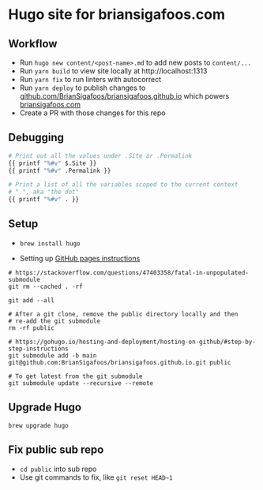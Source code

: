 # Hugo site for briansigafoos.com

## Workflow

- Run `hugo new content/<post-name>.md` to add new posts to `content/...`
- Run `yarn build` to view site locally at http://localhost:1313
- Run `yarn fix` to run linters with autocorrect
- Run `yarn deploy` to publish changes to [github.com/BrianSigafoos/briansigafoos.github.io](https://github.com/BrianSigafoos/briansigafoos.github.io) which powers [briansigafoos.com](https://briansigafoos.com)
- Create a PR with those changes for this repo

## Debugging

```bash
# Print out all the values under .Site or .Permalink
{{ printf "%#v" $.Site }}
{{ printf "%#v" .Permalink }}

# Print a list of all the variables scoped to the current context
# ".", aka "the dot"
{{ printf "%#v" . }}
```

## Setup

- `brew install hugo`

- Setting up [GitHub pages instructions](https://gohugo.io/hosting-and-deployment/hosting-on-github/#readout)

```shell
# https://stackoverflow.com/questions/47403358/fatal-in-unpopulated-submodule
git rm --cached . -rf

git add --all

# After a git clone, remove the public directory locally and then
# re-add the git submodule
rm -rf public

# https://gohugo.io/hosting-and-deployment/hosting-on-github/#step-by-step-instructions
git submodule add -b main git@github.com:BrianSigafoos/briansigafoos.github.io.git public

# To get latest from the git submodule
git submodule update --recursive --remote
```

## Upgrade Hugo

```shell
brew upgrade hugo
```

## Fix public sub repo

- `cd public` into sub repo
- Use git commands to fix, like `git reset HEAD~1`
